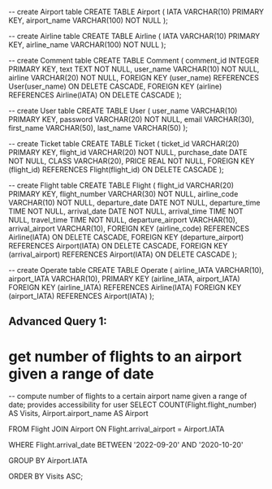 -- create Airport table
CREATE TABLE Airport (
    IATA VARCHAR(10) PRIMARY KEY,
    airport_name VARCHAR(100) NOT NULL
);

-- create Airline table
CREATE TABLE Airline (
    IATA VARCHAR(10) PRIMARY KEY,
    airline_name VARCHAR(100) NOT NULL
);

-- create Comment table
CREATE TABLE Comment (
    comment_id INTEGER PRIMARY KEY,
    text TEXT NOT NULL,
    user_name VARCHAR(10) NOT NULL,
    airline VARCHAR(20) NOT NULL,
    FOREIGN KEY (user_name) REFERENCES User(user_name) ON DELETE CASCADE,
    FOREIGN KEY (airline) REFERENCES Airline(IATA) ON DELETE CASCADE
);

-- create User table
CREATE TABLE User (
    user_name VARCHAR(10) PRIMARY KEY,
    password VARCHAR(20) NOT NULL,
    email VARCHAR(30),
    first_name VARCHAR(50),
    last_name VARCHAR(50)
);

-- create Ticket table
CREATE TABLE Ticket (
    ticket_id VARCHAR(20) PRIMARY KEY,
    flight_id VARCHAR(20) NOT NULL,
    purchase_date DATE NOT NULL,
    CLASS VARCHAR(20),
    PRICE REAL NOT NULL,
    FOREIGN KEY (flight_id) REFERENCES Flight(flight_id) ON DELETE CASCADE
);

-- create Flight table
CREATE TABLE Flight (
    flight_id VARCHAR(20) PRIMARY KEY,
    flight_number VARCHAR(30) NOT NULL,
    airline_code VARCHAR(10) NOT NULL,
    departure_date DATE NOT NULL,
    departure_time TIME NOT NULL,
    arrival_date DATE NOT NULL,
    arrival_time TIME NOT NULL,
    travel_time TIME NOT NULL,
    departure_airport VARCHAR(10),
    arrival_airport VARCHAR(10),
    FOREIGN KEY (airline_code) REFERENCES Airline(IATA) ON DELETE CASCADE,
    FOREIGN KEY (departure_airport) REFERENCES Airport(IATA) ON DELETE CASCADE,
    FOREIGN KEY (arrival_airport) REFERENCES Airport(IATA) ON DELETE CASCADE
);

-- create Operate table
CREATE TABLE Operate (
    airline_IATA VARCHAR(10),
    airport_IATA VARCHAR(10),
    PRIMARY KEY (airline_IATA, airport_IATA)
    FOREIGN KEY (airline_IATA) REFERENCES Airline(IATA)
    FOREIGN KEY (airport_IATA) REFERENCES Airport(IATA)
);




## Advanced Query 1:
# get number of flights to an airport given a range of date
-- compute number of flights to a certain airport name given a range of date; provides accessibility for user
SELECT COUNT(Flight.flight_number) AS Visits, Airport.airport_name AS Airport

FROM Flight JOIN Airport ON Flight.arrival_airport = Airport.IATA

WHERE Flight.arrival_date BETWEEN '2022-09-20' AND '2020-10-20'

GROUP BY Airport.IATA

ORDER BY Visits ASC;

